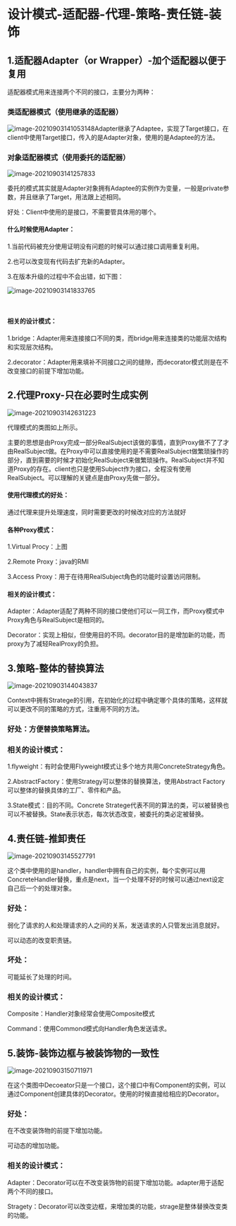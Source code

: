 # 设计模式-适配器-代理-策略-责任链-装饰

## 1.适配器Adapter（or Wrapper）-加个适配器以便于复用

适配器模式用来连接两个不同的接口，主要分为两种：

### 类适配器模式（使用继承的适配器）

![image-20210903141053148](https://tva1.sinaimg.cn/large/008i3skNgy1gua8nakutkj60pa09vt9302.jpg)Adapter继承了Adaptee，实现了Target接口，在client中使用Target接口，传入的是Adapter对象，使用的是Adaptee的方法。

### 对象适配器模式（使用委托的适配器）

![image-20210903141257833](https://tva1.sinaimg.cn/large/008i3skNgy1gua8nrvlqzj60on09wdg702.jpg)

委托的模式其实就是Adapter对象拥有Adaptee的实例作为变量，一般是private参数，并且继承了Target，用法跟上述相同。



好处：Client中使用的是接口，不需要管具体用的哪个。

#### 什么时候使用Adapter：

1.当前代码被充分使用证明没有问题的时候可以通过接口调用重复利用。

2.也可以改变现有代码去扩充新的Adapter。

3.在版本升级的过程中不会出错，如下图：

![image-20210903141833765](https://tva1.sinaimg.cn/large/008i3skNgy1gua8nwmrs8j60m408yjrq02.jpg)

​	

#### 相关的设计模式：

1.bridge：Adapter用来连接接口不同的类，而bridge用来连接类的功能层次结构和实现层次结构。

2.decorator：Adapter用来填补不同接口之间的缝隙，而decorator模式则是在不改变接口的前提下增加功能。





## 2.代理Proxy-只在必要时生成实例

![image-20210903142631223](https://tva1.sinaimg.cn/large/008i3skNgy1gua8o0u6hyj60ns08t0t302.jpg)

代理模式的类图如上所示。

主要的思想是由Proxy完成一部分RealSubject该做的事情，直到Proxy做不了了才由RealSubject做。在Proxy中可以直接使用的是不需要RealSubject做繁琐操作的部分，直到需要的时候才初始化RealSubject来做繁琐操作。RealSubject并不知道Proxy的存在。client也只是使用Subject作为接口，全程没有使用RealSubject。可以理解的关键点是由Proxy先做一部分。

#### 使用代理模式的好处：

通过代理来提升处理速度，同时需要更改的时候改对应的方法就好

#### 各种Proxy模式：

1.Virtual Procy：上图

2.Remote Proxy：java的RMI

3.Access Proxy：用于在待用RealSubject角色的功能时设置访问限制。

#### 相关的设计模式：

Adapter：Adapter适配了两种不同的接口使他们可以一同工作，而Proxy模式中Proxy角色与RealSubject是相同的。

Decorator：实现上相似，但使用目的不同。decorator目的是增加新的功能，而proxy为了减轻RealProxy的负担。

## 3.策略-整体的替换算法

![image-20210903144043837](https://tva1.sinaimg.cn/large/008i3skNgy1gua8o42x73j60n00az74m02.jpg)

Context中拥有Stratege的引用，在初始化的过程中确定哪个具体的策略，这样就可以更改不同的策略的方式，注重用不同的方法。

### 好处：方便替换策略算法。

### 相关的设计模式：

1.flyweight：有时会使用Flyweight模式让多个地方共用ConcreteStrategy角色。

2.AbstractFactory：使用Strategy可以整体的替换算法，使用Abstract Factory可以整体的替换具体的工厂、零件和产品。

3.State模式：目的不同。Concrete Stratege代表不同的算法的类，可以被替换也可以不被替换。State表示状态，每次状态改变，被委托的类必定被替换。

## 4.责任链-推卸责任

![image-20210903145527791](https://tva1.sinaimg.cn/large/008i3skNgy1gua8o7d5qtj60nh0c8glz02.jpg)

这个类中使用的是handler，handler中拥有自己的实例，每个实例可以用ConcreteHandler替换，重点是next，当一个处理不好的时候可以通过next设定自己后一个的处理对象。

### 好处：

弱化了请求的人和处理请求的人之间的关系，发送请求的人只管发出消息就好。

可以动态的改变职责链。

### 坏处：

可能延长了处理的时间。

### 相关的设计模式：

Composite：Handler对象经常会使用Composite模式

Command：使用Commond模式向Handler角色发送请求。



## 5.装饰-装饰边框与被装饰物的一致性

![image-20210903150711971](https://tva1.sinaimg.cn/large/008i3skNgy1gua8oamwg4j60lv0ieaal02.jpg)

在这个类图中Decoeator只是一个接口，这个接口中有Component的实例，可以通过Component创建具体的Decorator。使用的时候直接给相应的Decorator。

### 好处：

在不改变装饰物的前提下增加功能。

可动态的增加功能。

### 相关的设计模式：

Adapter：Decorator可以在不改变装饰物的前提下增加功能。adapter用于适配两个不同的接口。

Stragety：Decorator可以改变边框，来增加类的功能，strage是整体替换改变类的功能。